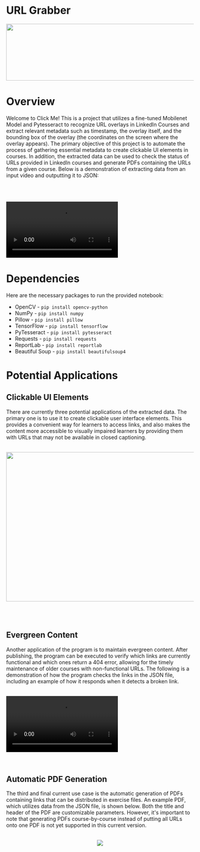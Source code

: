 # URL Grabber
<p align="center">
  <img src="https://user-images.githubusercontent.com/90370987/227833445-3f30c4b8-1c90-4ac7-a1ae-113352d2156d.png" width=560.7 height=151.9>
</p>

# Overview

Welcome to Click Me! This is a project that utilizes a fine-tuned Mobilenet Model and Pytesseract to recognize URL overlays in LinkedIn Courses and extract relevant metadata such as timestamp, the overlay itself, and the bounding box of the overlay (the coordinates on the screen where the overlay appears). The primary objective of this project is to automate the process of gathering essential metadata to create clickable UI elements in courses. In addition, the extracted data can be used to check the status of URLs provided in LinkedIn courses and generate PDFs containing the URLs from a given course. Below is a demonstration of extracting data from an input video and outputting it to JSON:

<br/><br/>


<video src="https://user-images.githubusercontent.com/90370987/228164081-2591a1e6-b7c3-4d61-9aaf-c7897e6e228d.mp4">Demo Video 1: Checking link status</video>

# Dependencies

Here are the necessary packages to run the provided notebook:
- OpenCV - `pip install opencv-python`
- NumPy - `pip install numpy`
- Pillow - `pip install pillow`
- TensorFlow - `pip install tensorflow`
- PyTesseract - `pip install pytesseract`
- Requests - `pip install requests`
- ReportLab - `pip install reportlab`
- Beautiful Soup - `pip install beautifulsoup4`


# Potential Applications
## Clickable UI Elements
There are currently three potential applications of the extracted data. The primary one is to use it to create clickable user interface elements. This provides a convenient way for learners to access links, and also makes the content more accessible to visually impaired learners by providing them with URLs that may not be available in closed captioning. <br/><br/>
<p align="center">
  
  <img src="https://user-images.githubusercontent.com/90370987/227855933-194c98ba-ec43-4362-9054-5ae4d1bb4c9e.jpg" width=700 height=400>
</p>

<br/><br/>  
## Evergreen Content
Another application of the program is to maintain evergreen content. After publishing, the program can be executed to verify which links are currently functional and which ones return a 404 error, allowing for the timely maintenance of older courses with non-functional URLs. The following is a demonstration of how the program checks the links in the JSON file, including an example of how it responds when it detects a broken link.
<br/><br/>

<video src="https://user-images.githubusercontent.com/90370987/228154234-a2c54630-fa4a-4248-a99a-c70dab1adfe8.mp4">Demo Video 2: Checking link status</video>

<br/>

## Automatic PDF Generation
The third and final current use case is the automatic generation of PDFs containing links that can be distributed in exercise files. An example PDF, which utilizes data from the JSON file, is shown below. Both the title and header of the PDF are customizable parameters. However, it's important to note that generating PDFs course-by-course instead of putting all URLs onto one PDF is not yet supported in this current version.
<br/><br/>
<p align="center">


  <img src="https://user-images.githubusercontent.com/90370987/227841527-66129135-acb4-46e3-b73a-f9dcfb8672ba.png">
</p>


